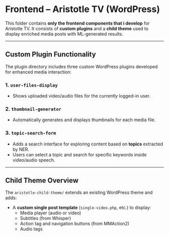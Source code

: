 # Frontend – Aristotle TV (WordPress)

This folder contains **only the frontend components that i develop** for Aristotle TV.
It consists of **custom plugins** and a **child theme** used to display enriched media posts with ML-generated results.

---


## Custom Plugin Functionality

The plugin directory includes three custom WordPress plugins developed for enhanced media interaction:

### 1. `user-files-display`
- Shows uploaded video/audio files for the currently logged-in user.

### 2. `thumbnail-generator`
- Automatically generates and displays thumbnails for each media file.

### 3. `topic-search-form`
- Adds a search interface for exploring content based on **topics** extracted by NER.
- Users can select a topic and search for specific keywords inside video/audio speech.

---

## Child Theme Overview

The `aristotle-child-theme/` extends an existing WordPress theme and adds:

- A **custom single post template** (`single-video.php`, etc.) to display:
  - Media player (audio or video)
  - Subtitles (from Whisper)
  - Action tag and navigation buttons (from MMAction2)
  - Audio tags




